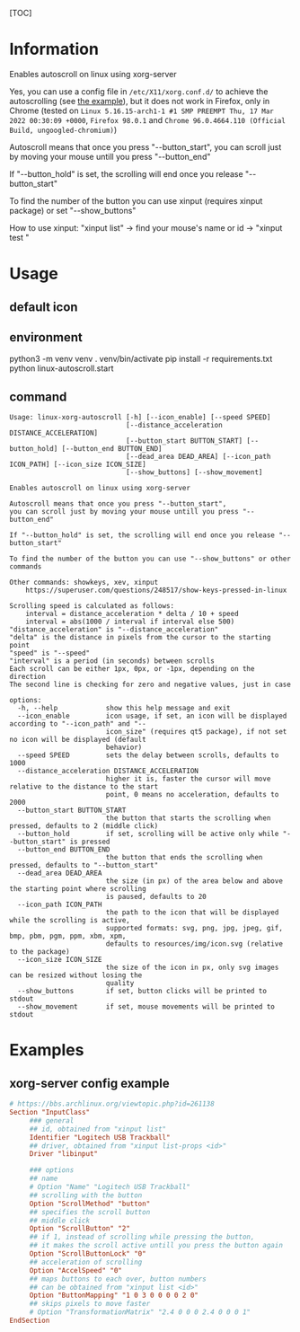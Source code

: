 [TOC]

# Information

Enables autoscroll on linux using xorg-server

Yes, you can use a config file in `/etc/X11/xorg.conf.d/` to achieve the autoscrolling (see [the example](#xorg-server-config-example)), but it does not
work in Firefox, only in Chrome (tested on `Linux 5.16.15-arch1-1 #1 SMP PREEMPT Thu, 17 Mar 2022 00:30:09 +0000`, `Firefox 98.0.1` and `Chrome 96.0.4664.110 (Official Build, ungoogled-chromium)`)

Autoscroll means that once you press "--button_start",
you can scroll just by moving your mouse untill you press "--button_end"

If "--button_hold" is set, the scrolling will end once you release "--button_start"

To find the number of the button you can use xinput (requires xinput package) or set "--show_buttons"

How to use xinput:
    "xinput list" -> find your mouse's name or id -> "xinput test <name or id>"

# Usage

## default icon



## environment

python3 -m venv venv
. venv/bin/activate
pip install -r requirements.txt
python linux-autoscroll.start

## command

```
Usage: linux-xorg-autoscroll [-h] [--icon_enable] [--speed SPEED]
                             [--distance_acceleration DISTANCE_ACCELERATION]
                             [--button_start BUTTON_START] [--button_hold] [--button_end BUTTON_END]
                             [--dead_area DEAD_AREA] [--icon_path ICON_PATH] [--icon_size ICON_SIZE]
                             [--show_buttons] [--show_movement]

Enables autoscroll on linux using xorg-server

Autoscroll means that once you press "--button_start",
you can scroll just by moving your mouse untill you press "--button_end"

If "--button_hold" is set, the scrolling will end once you release "--button_start"

To find the number of the button you can use "--show_buttons" or other commands

Other commands: showkeys, xev, xinput
    https://superuser.com/questions/248517/show-keys-pressed-in-linux

Scrolling speed is calculated as follows:
    interval = distance_acceleration * delta / 10 + speed
    interval = abs(1000 / interval if interval else 500)
"distance_acceleration" is "--distance_acceleration"
"delta" is the distance in pixels from the cursor to the starting point
"speed" is "--speed"
"interval" is a period (in seconds) between scrolls
Each scroll can be either 1px, 0px, or -1px, depending on the direction
The second line is checking for zero and negative values, just in case

options:
  -h, --help            show this help message and exit
  --icon_enable         icon usage, if set, an icon will be displayed according to "--icon_path" and "--
                        icon_size" (requires qt5 package), if not set no icon will be displayed (default
                        behavior)
  --speed SPEED         sets the delay between scrolls, defaults to 1000
  --distance_acceleration DISTANCE_ACCELERATION
                        higher it is, faster the cursor will move relative to the distance to the start
                        point, 0 means no acceleration, defaults to 2000
  --button_start BUTTON_START
                        the button that starts the scrolling when pressed, defaults to 2 (middle click)
  --button_hold         if set, scrolling will be active only while "--button_start" is pressed
  --button_end BUTTON_END
                        the button that ends the scrolling when pressed, defaults to "--button_start"
  --dead_area DEAD_AREA
                        the size (in px) of the area below and above the starting point where scrolling
                        is paused, defaults to 20
  --icon_path ICON_PATH
                        the path to the icon that will be displayed while the scrolling is active,
                        supported formats: svg, png, jpg, jpeg, gif, bmp, pbm, pgm, ppm, xbm, xpm,
                        defaults to resources/img/icon.svg (relative to the package)
  --icon_size ICON_SIZE
                        the size of the icon in px, only svg images can be resized without losing the
                        quality
  --show_buttons        if set, button clicks will be printed to stdout
  --show_movement       if set, mouse movements will be printed to stdout
```

# Examples

## xorg-server config example
```conf
# https://bbs.archlinux.org/viewtopic.php?id=261138
Section "InputClass"
     ### general
     ## id, obtained from "xinput list"
     Identifier "Logitech USB Trackball"
     ## driver, obtained from "xinput list-props <id>"
     Driver "libinput"

     ### options
     ## name
     # Option "Name" "Logitech USB Trackball"
     ## scrolling with the button
     Option "ScrollMethod" "button"
     ## specifies the scroll button
     ## middle click
     Option "ScrollButton" "2"
     ## if 1, instead of scrolling while pressing the button,
     ## it makes the scroll active untill you press the button again
     Option "ScrollButtonLock" "0"
     ## acceleration of scrolling
     Option "AccelSpeed" "0"
     ## maps buttons to each over, button numbers
     ## can be obtained from "xinput list <id>"
     Option "ButtonMapping" "1 0 3 0 0 0 0 2 0"
     ## skips pixels to move faster
     # Option "TransformationMatrix" "2.4 0 0 0 2.4 0 0 0 1"
EndSection
```
